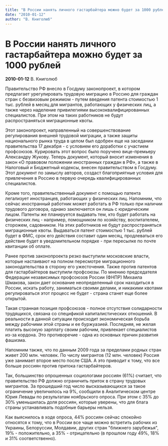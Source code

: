 ```yaml
---
title: "В России нанять личного гастарбайтера можно будет за 1000 рублей"
date: "2010-01-12"
author: "В. Книголюб"
---
```


# В России нанять личного гастарбайтера можно будет за 1000 рублей

**2010-01-12** В. Книголюб

Правительство РФ внесло в Госдуму законопроект, в котором предлагает урегулировать трудовую миграцию в Россию для граждан стран с безвизовым режимом - путем введения патента стоимостью 1 тыс. рублей в месяц для мигрантов, работающих у физических лиц, а также через наделение привилегиями высококвалифицированных специалистов. При этом на таких работников не будут распространяться миграционные квоты.

Этот законопроект, направленный на совершенствование регулирования внешней трудовой миграции, а также защиты национального рынка труда в целом был одобрен еще на заседании правительства 17 декабря - с условием его доработки с участием профсоюзов. Курировать этот вопрос было поручено вице-премьеру Александру Жукову. Теперь документ, который вносит изменения в закон «О правовом положении иностранных граждан в РФ», а также в Налоговый и Бюджетный кодексы, внесен правительством в Госдуму. Этот документ по замыслу авторов, создаст благоприятные условия для привлечения в Россию в первую очередь квалифицированных специалистов.

Кроме того, правительственный документ с помощью патента легализует иностранцев, работающих у физических лиц. Напомним, что сейчас иностранный работник может работать в РФ только при наличии трудового договора, однако заключается он лишь с юридическим лицом. Патенты же планируется выдавать тем, кто будет работать на физических лиц - например, помощником по хозяйству, воспитателем, сторожем, садовником. На этих работников не будут распространяться миграционные квоты. Выдаваться патент стоимостью 1 тыс. рублей будет в ФМС, срок его действия составит один месяц, продлеваться его действие будет в уведомительном порядке - при пересылке по почте квитанции об оплате.

Ранее против законопроекта резко выступили московские власти, которые настаивают на полном пересмотре миграционного законодательства в сторону его ужесточения. Также против патентов для гастарбайтеров выступили профсоюзы. По мнению председателя Федерации независимых профсоюзов России (ФНПР) Михаила Шмакова, закон дает основание неопределенный срок находиться в России, искать работу, заниматься своими делами, и никакими квотами регулироваться этот процесс не будет - страна станет еще более открытой.

Такая странная позиция профсоюзов - полное отсутствия солидарности трудящихся, связана со спецификой капиталистических отношений. В реальности в данной ситуации происходит экономическая борьба между рабочими этой страны и ее буржуазией. Последняя, не желая платить высокую зарплату своим рабочим, привлекает специалистов из-за кордона. Это противоречие - одна из основных причин развития фашизма.

Напомним также, что по данным 2009 года за пределами родных стран живет 200 млн. человек. По числу мигрантов (12 млн. человек) Россия уже занимает второе место после США. А это приводит к тому, что все больше россиян против притока гастарбайтеров.

Так, большинство опрошенных социологами россиян (61%) считает, что правительство РФ должно ограничить приток в страну трудовых мигрантов. За прошедший год число высказывающихся за такое ограничение увеличилось на 9%, сообщили в Аналитическом центре Юрия Левады по результатам ноябрьского опроса. При этом с 35% до 30% уменьшилась доля россиян, которые уверены, что для блага страны устанавливать подобные барьеры нельзя.

Как выяснилось в ходе опроса, 44% россиян сейчас спокойно относятся к тому, что в России все чаще можно встретить рабочих из Украины, Белоруссии, Молдавии, других стран "ближнего зарубежья", 19% - положительно, а 35% - отрицательно (в прошлом году 49%, 18% и 31% соответственно).